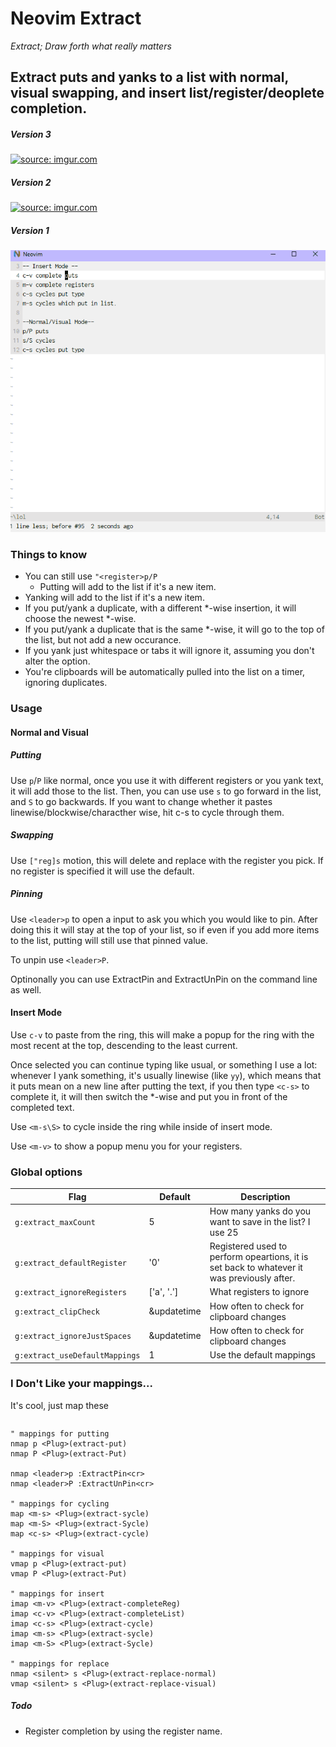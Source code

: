 # Neovim Extract

<i>Extract; Draw forth what really matters</i>

## Extract puts and yanks to a list with normal, visual swapping, and insert list/register/deoplete completion.
##### Version 3
<a href="https://imgur.com/Q1f71tJ"><img src="https://i.imgur.com/Q1f71tJ.gif" title="source: imgur.com" /></a>

##### Version 2
<a href="https://imgur.com/1wVXrki"><img src="https://i.imgur.com/1wVXrki.gif" title="source: imgur.com" /></a>

##### Version 1
![Extract Demo](ExtractDemo.gif)

### Things to know

- You can still use `"<register>p/P`
    - Putting will add to the list if it's a new item.
- Yanking will add to the list if it's a new item.
- If you put/yank a duplicate, with a different \*-wise insertion,
  it will choose the newest \*-wise.
- If you put/yank a duplicate that is the same \*-wise, it will go
  to the top of the list, but not add a new occurance.
- If you yank just whitespace or tabs it will ignore it, assuming you don't
  alter the option.
- You're clipboards will be automatically pulled into the list on a timer, ignoring duplicates.

### Usage

#### Normal and Visual

##### Putting

Use `p`/`P` like normal, once you use it with different registers or you yank
text, it will add those to the list.  Then, you can use use `s` to go forward
in the list, and `S` to go backwards. If you want to change whether it pastes
linewise/blockwise/characther wise, hit c-s to cycle through them.

##### Swapping

Use `["reg]s` motion, this will delete and replace with the register you pick.
If no register is specified it will use the default.

##### Pinning

Use `<leader>p` to open a input to ask you which you would like to pin. After doing
this it will stay at the top of your list, so if even if you add more items to the list,
putting will still use that pinned value.

To unpin use `<leader>P`.

Optinonally you can use ExtractPin and ExtractUnPin on the command line as well.

#### Insert Mode

Use `c-v` to paste from the ring, this will make a popup for the ring with the most recent at the top,
descending to the least current.

Once selected you can continue typing like usual, or something I use a lot:
whenever I yank something, it's usually linewise (like `yy`), which means
that it puts mean on a new line after putting the text, if you then type
`<c-s>` to complete it, it will then switch the *-wise and put you in
front of the completed text.

Use `<m-s\S>` to cycle inside the ring while inside of insert mode.

Use `<m-v>` to show a popup menu you for your registers.


### Global options

| Flag                           | Default                           | Description                                                                                |
| -------------------            | --------------------------------- | ------------------------------------------------------                                     |
| `g:extract_maxCount`           | 5                                 | How many yanks do you want to save in the list? I use 25                                          |
| `g:extract_defaultRegister`    | '0'                               | Registered used to perform opeartions, it is set back to whatever it was previously after. |
| `g:extract_ignoreRegisters`    | ['a', '.']                        | What registers to ignore                                                                   |
| `g:extract_clipCheck`          | &updatetime                       | How often to check for clipboard changes                                                   |
| `g:extract_ignoreJustSpaces`   | &updatetime                       | How often to check for clipboard changes                                                   |
| `g:extract_useDefaultMappings` | 1                                 | Use the default mappings                                                                   |

### I Don't Like your mappings...

It's cool, just map these

```vim
```
    " mappings for putting
    nmap p <Plug>(extract-put)
    nmap P <Plug>(extract-Put)
    
    nmap <leader>p :ExtractPin<cr>
    nmap <leader>P :ExtractUnPin<cr>

    " mappings for cycling
    map <m-s> <Plug>(extract-sycle)
    map <m-S> <Plug>(extract-Sycle)
    map <c-s> <Plug>(extract-cycle)

    " mappings for visual
    vmap p <Plug>(extract-put)
    vmap P <Plug>(extract-Put)

    " mappings for insert
    imap <m-v> <Plug>(extract-completeReg)
    imap <c-v> <Plug>(extract-completeList)
    imap <c-s> <Plug>(extract-cycle)
    imap <m-s> <Plug>(extract-sycle)
    imap <m-S> <Plug>(extract-Sycle)

    " mappings for replace
    nmap <silent> s <Plug>(extract-replace-normal)
    vmap <silent> s <Plug>(extract-replace-visual)
##### Todo

- Register completion by using the register name.
